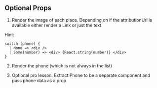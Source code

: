 ## Optional Props

1. Render the image of each place. Depending on if the attributionUrl is available either render a Link or just the text.

Hint:

```
switch (phone) {
  | None => <div />
  | Some(number) => <div> {React.string(number)} </div>
}
```

2. Render the phone (which is not always in the list)

3. Optional pro lesson: Extract Phone to be a separate component and pass phone data as a prop
